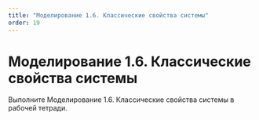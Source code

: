```yaml
---
title: "Моделирование 1.6. Классические свойства системы"
order: 19
---
```


# Моделирование 1.6. Классические свойства системы

Выполните Моделирование 1.6. Классические свойства системы в рабочей тетради.